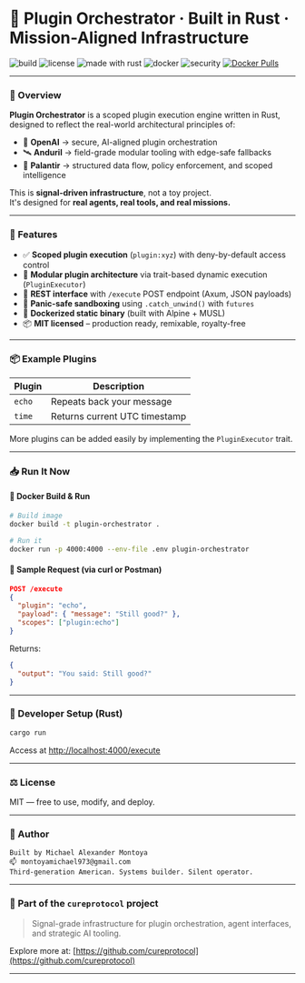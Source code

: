 # 🧠 Plugin Orchestrator · Built in Rust · Mission-Aligned Infrastructure

![build](https://img.shields.io/badge/build-passing-brightgreen)
![license](https://img.shields.io/badge/license-MIT-blue)
![made with rust](https://img.shields.io/badge/made%20with-rust-orange)
![docker](https://img.shields.io/badge/docker-ready-blue)
![security](https://img.shields.io/badge/security-scoped%20execution-critical)
[![Docker Pulls](https://img.shields.io/docker/pulls/cureprotocols/plugin-orchestrator.svg)](https://hub.docker.com/r/cureprotocols/plugin-orchestrator)

---

### 🔧 Overview

**Plugin Orchestrator** is a scoped plugin execution engine written in Rust, designed to reflect the real-world architectural principles of:

- 🧠 **OpenAI** → secure, AI-aligned plugin orchestration  
- 🛰️ **Anduril** → field-grade modular tooling with edge-safe fallbacks  
- 📡 **Palantir** → structured data flow, policy enforcement, and scoped intelligence

This is **signal-driven infrastructure**, not a toy project.  
It's designed for **real agents, real tools, and real missions.**

---

### 🚀 Features

- ✅ **Scoped plugin execution** (`plugin:xyz`) with deny-by-default access control  
- 🧩 **Modular plugin architecture** via trait-based dynamic execution (`PluginExecutor`)  
- 🔄 **REST interface** with `/execute` POST endpoint (Axum, JSON payloads)  
- 🔐 **Panic-safe sandboxing** using `.catch_unwind()` with `futures`  
- 🐳 **Dockerized static binary** (built with Alpine + MUSL)  
- 📦 **MIT licensed** – production ready, remixable, royalty-free

---

### 📦 Example Plugins

| Plugin | Description |
|--------|-------------|
| `echo` | Repeats back your message |
| `time` | Returns current UTC timestamp |

More plugins can be added easily by implementing the `PluginExecutor` trait.

---

### 📥 Run It Now

#### 🔧 Docker Build & Run

```bash
# Build image
docker build -t plugin-orchestrator .

# Run it
docker run -p 4000:4000 --env-file .env plugin-orchestrator
```

#### 🔁 Sample Request (via curl or Postman)

```json
POST /execute
{
  "plugin": "echo",
  "payload": { "message": "Still good?" },
  "scopes": ["plugin:echo"]
}
```

Returns:
```json
{
  "output": "You said: Still good?"
}
```

---

### 🧬 Developer Setup (Rust)

```bash
cargo run
```

Access at [http://localhost:4000/execute](http://localhost:4000/execute)

---

### ⚖️ License

MIT — free to use, modify, and deploy.

---

### 👤 Author

```text
Built by Michael Alexander Montoya  
📫 montoyamichael973@gmail.com  
Third-generation American. Systems builder. Silent operator.
```

---

### 🧠 Part of the `cureprotocol` project

> Signal-grade infrastructure for plugin orchestration, agent interfaces, and strategic AI tooling.

Explore more at: [https://github.com/cureprotocol](https://github.com/cureprotocol)

---

